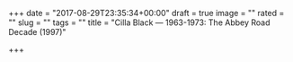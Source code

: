 +++
date = "2017-08-29T23:35:34+00:00"
draft = true
image = ""
rated = ""
slug = ""
tags = ""
title = "Cilla Black — 1963-1973: The Abbey Road Decade (1997)"

+++
